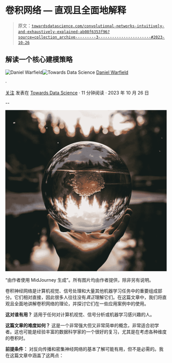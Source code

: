 # 卷积网络 — 直观且全面地解释

> 原文：[`towardsdatascience.com/convolutional-networks-intuitively-and-exhaustively-explained-ab08f6353f96?source=collection_archive---------3-----------------------#2023-10-26`](https://towardsdatascience.com/convolutional-networks-intuitively-and-exhaustively-explained-ab08f6353f96?source=collection_archive---------3-----------------------#2023-10-26)

## 解读一个核心建模策略

[](https://medium.com/@danielwarfield1?source=post_page-----ab08f6353f96--------------------------------)![Daniel Warfield](https://medium.com/@danielwarfield1?source=post_page-----ab08f6353f96--------------------------------)[](https://towardsdatascience.com/?source=post_page-----ab08f6353f96--------------------------------)![Towards Data Science](https://towardsdatascience.com/?source=post_page-----ab08f6353f96--------------------------------) [Daniel Warfield](https://medium.com/@danielwarfield1?source=post_page-----ab08f6353f96--------------------------------)

·

[关注](https://medium.com/m/signin?actionUrl=https%3A%2F%2Fmedium.com%2F_%2Fsubscribe%2Fuser%2Fbdc4072cbfdc&operation=register&redirect=https%3A%2F%2Ftowardsdatascience.com%2Fconvolutional-networks-intuitively-and-exhaustively-explained-ab08f6353f96&user=Daniel+Warfield&userId=bdc4072cbfdc&source=post_page-bdc4072cbfdc----ab08f6353f96---------------------post_header-----------) 发表在 [Towards Data Science](https://towardsdatascience.com/?source=post_page-----ab08f6353f96--------------------------------) · 11 分钟阅读 · 2023 年 10 月 26 日[](https://medium.com/m/signin?actionUrl=https%3A%2F%2Fmedium.com%2F_%2Fvote%2Ftowards-data-science%2Fab08f6353f96&operation=register&redirect=https%3A%2F%2Ftowardsdatascience.com%2Fconvolutional-networks-intuitively-and-exhaustively-explained-ab08f6353f96&user=Daniel+Warfield&userId=bdc4072cbfdc&source=-----ab08f6353f96---------------------clap_footer-----------)

--

[](https://medium.com/m/signin?actionUrl=https%3A%2F%2Fmedium.com%2F_%2Fbookmark%2Fp%2Fab08f6353f96&operation=register&redirect=https%3A%2F%2Ftowardsdatascience.com%2Fconvolutional-networks-intuitively-and-exhaustively-explained-ab08f6353f96&source=-----ab08f6353f96---------------------bookmark_footer-----------)![](img/eaf12909ea93c0a6b57e7c294ea991c2.png)

“由作者使用 MidJourney 生成”。所有图片均由作者提供，除非另有说明。

卷积神经网络是计算机视觉、信号处理和大量其他机器学习任务中的重要组成部分。它们相对直接，因此很多人往往没有*真正*理解它们。在这篇文章中，我们将直观且全面地讲解卷积网络的理论，并探讨它们在一些应用案例中的使用。

**这对谁有用？** 适用于任何对计算机视觉、信号分析或机器学习感兴趣的人。

**这篇文章的难度如何？** 这是一个非常强大但又非常简单的概念，非常适合初学者。这也可能是经验丰富的数据科学家的一个很好的复习，尤其是在考虑各种维度的卷积时。

**前提条件：** 对反向传播和密集神经网络的基本了解可能有用，但不是必需的。我在这篇文章中涵盖了这两点：
